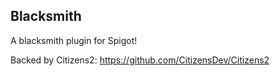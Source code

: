 Blacksmith
----------

A blacksmith plugin for Spigot!

Backed by Citizens2: https://github.com/CitizensDev/Citizens2
